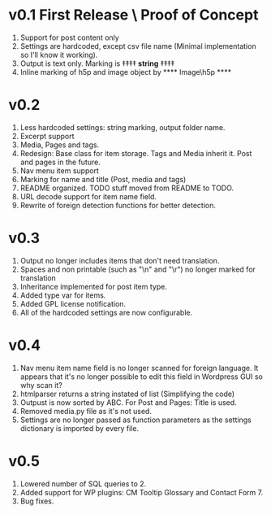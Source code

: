# v0.1 First Release \ Proof of Concept
1. Support for post content only
2. Settings are hardcoded, except csv file name (Minimal implementation so I'll know it working).
3. Output is text only. Marking is ‡‡‡‡ __string__ ‡‡‡‡
4. Inline marking of h5p and image object by \*\*\*\* Image\h5p \*\*\*\*

# v0.2
1. Less hardcoded settings: string marking, output folder name. 
2. Excerpt support
3. Media, Pages and tags.
4. Redesign: Base class for item storage. Tags and Media inherit it. Post and pages in the future.
5. Nav menu item support
6. Marking for name and title (Post, media and tags)
7. README organized. TODO stuff moved from README to TODO. 
8. URL decode support for item name field.
9. Rewrite of foreign detection functions for better detection. 

# v0.3 
1. Output no longer includes items that don't need translation.
2. Spaces and non printable (such as "\n" and "\r") no longer marked for translation
3. Inheritance implemented for post item type.
4. Added type var for items.
5. Added GPL license notification.
6. All of the hardcoded settings are now configurable. 

# v0.4
1. Nav menu item name field is no longer scanned for foreign language. 
It appears that it's no longer possible to edit this field in Wordpress GUI so why scan it?
2. htmlparser returns a string instated of list (Simplifying the code)
3. Outpust is now sorted by ABC. For Post and Pages: Title is used.
4. Removed media.py file as it's not used.
5. Settings are no longer passed as function parameters as the settings dictionary is imported by every file.

# v0.5
1. Lowered number of SQL queries to 2.
2. Added support for WP plugins: CM Tooltip Glossary and Contact Form 7.
3. Bug fixes.